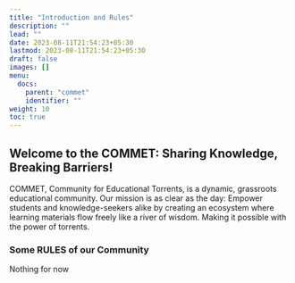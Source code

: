 ```yaml
---
title: "Introduction and Rules"
description: ""
lead: ""
date: 2023-08-11T21:54:23+05:30
lastmod: 2023-08-11T21:54:23+05:30
draft: false 
images: []
menu:
  docs:
    parent: "commet"
    identifier: ""
weight: 10
toc: true
---
```


## Welcome to the COMMET: Sharing Knowledge, Breaking Barriers!

COMMET, Community for Educational Torrents, is a dynamic, grassroots educational community. Our mission is as clear as the day: Empower students and knowledge-seekers alike by creating an ecosystem where learning materials flow freely like a river of wisdom. Making it possible with the power of torrents.

### Some RULES of our Community

Nothing for now
